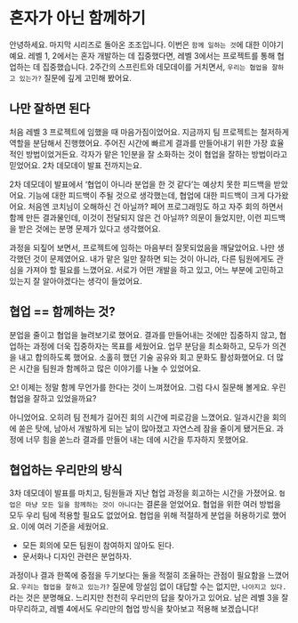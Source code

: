 # 혼자가 아닌 함께하기

안녕하세요. 마지막 시리즈로 돌아온 조조입니다. 이번은 `함께 일하는 것`에 대한 이야기예요.
레벨 1, 2에서는 혼자 개발하는 데 집중했다면, 레벨 3에서는 프로젝트를 통해 협업하는 데 집중했습니다.
2주간의 스프린트와 데모데이를 거치면서, `우리는 협업을 잘하고 있는가?` 질문에 깊게 고민해 봤어요.

## 나만 잘하면 된다

처음 레벨 3 프로젝트에 임했을 때 마음가짐이었어요. 지금까지 팀 프로젝트는 철저하게 역할을 분담해서 진행했어요.
주어진 시간에 빠르게 결과를 만들어내기 위한 가장 효율적인 방법이었거든요. 각자가 맡은 1인분을 잘 소화하는 것이 협업을 잘하는 방법이라고 믿었어요. 2차 데모데이 발표 전까지는요.

2차 데모데이 발표에서 ‘협업이 아니라 분업을 한 것 같다’는 예상치 못한 피드백을 받았어요. 기능에 대한 피드백이 주될 것으로 생각했는데, 협업에 대한 피드백이 크게 다가왔어요.
처음엔 코치님이 오해하신 건 아닐까? 페어 프로그래밍도 하고 자주 회의 하면서 함께 만든 결과물인데, 이것이 전달되지 않은 건 아닐까? 의문이 들었지만, 이런 피드백을 받은 것에는 분명 문제가 있다고 생각했어요.

과정을 되짚어 보면서, 프로젝트에 임하는 마음부터 잘못되었음을 깨달았어요.
나만 생각했던 것이 문제였어요. 내가 맡은 일만 잘하면 되는 것이 아니라, 다른 팀원에게도 관심을 가져야 할 필요를 느꼈어요. 서로가 어떤 개발을 하고 있고, 어느 부분에 고민하고 있는지 잘 알아야겠다는 생각이
들었어요.

## 협업 == 함께하는 것?

분업을 줄이고 협업을 늘려보기로 했어요. 결과를 만들어내는 것에만 집중하지 않고, 협업하는 과정에 더욱 집중하자는 목표를 세웠어요.
업무 분담을 최소화하고, 모두가 의견을 내고 합의하도록 했어요. 소홀히 했던 기술 공유와 회고 문화도 활성화했어요. 더 많은 시간을 팀원과 함께하고 많은 이야기를 나눌 수 있었어요.

오! 이제는 정말 함께 무언가를 한다는 것이 느껴졌어요. 그럼 다시 질문해 볼게요. 우린 협업을 잘하고 있었을까요?

아니었어요. 오히려 팀 전체가 길어진 회의 시간에 피로감을 느꼈어요. 일과시간을 회의에 쏟은 탓에, 남아서 개발하게 되는 날이 많아졌고 자연스레 잠을 줄이게 됐거든요. 과정에 너무 힘을 쏟느라 결과를 만들어 내는
데에 시간을 투자하지 못했어요.

## 협업하는 우리만의 방식

3차 데모데이 발표를 마치고, 팀원들과 지난 협업 과정을 회고하는 시간을 가졌어요.
`협업은 마냥 모든 일을 함께하는 것이 아니다`는 결론을 얻었어요. 협업을 위한 여러 방법을 모두 우리 팀에 적용할 필요도 없었어요. 협업을 위해 적절하게 분업을 허용하기로 했어요.
이에 여러 기준을 세웠어요.

- 모든 회의에 모든 팀원이 참여하지 않아도 된다.
- 문서화나 디자인 관련은 분업하자.

과정이나 결과 한쪽에 중점을 두기보다는 둘을 적절히 조율하는 관점이 필요함을 느꼈어요. `우리는 협업을 잘하고 있는가?` 질문에 망설임 없이 대답할 수는 없지만, `나아지고 있다.`라는 것은 분명해요. 느리지만
천천히 우리만의 답을 찾아가고 있어요. 남은 레벨 3을 잘 마무리하고, 레벨 4에서도 우리만의 협업 방식을 찾아보고 적용해 보겠습니다!

